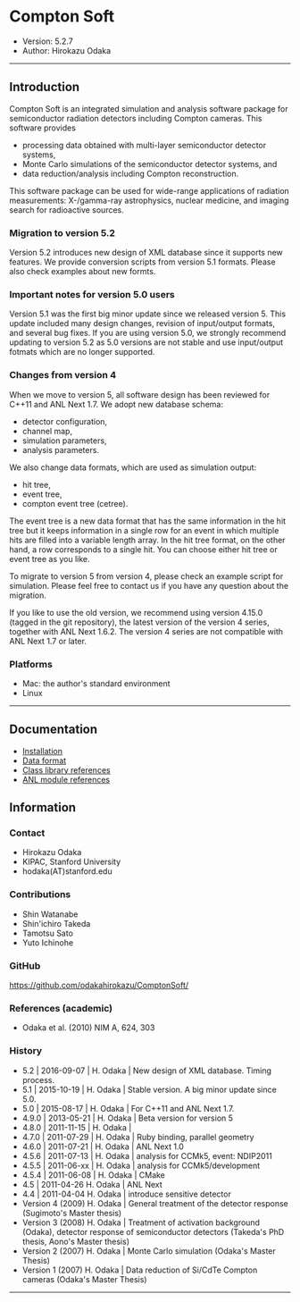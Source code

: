 Compton Soft
================================================================

- Version: 5.2.7
- Author: Hirokazu Odaka

----

Introduction
----------------------------------------------------------------

Compton Soft is an integrated simulation and analysis software package
for semiconductor radiation detectors including Compton cameras.
This software provides

- processing data obtained with multi-layer semiconductor detector systems,
- Monte Carlo simulations of the semiconductor detector systems, and
- data reduction/analysis including Compton reconstruction.

This software package can be used for wide-range applications of radiation
measurements: X-/gamma-ray astrophysics, nuclear medicine, and imaging
search for radioactive sources.

### Migration to version 5.2

Version 5.2 introduces new design of XML database since it supports new
features. We provide conversion scripts from version 5.1 formats.
Please also check examples about new formts.

### Important notes for version 5.0 users

Version 5.1 was the first big minor update since we released version 5.
This update included many design changes, revision of input/output
formats, and several bug fixes. If you are using version 5.0, we strongly
recommend updating to version 5.2 as 5.0 versions are not stable and use
input/output fotmats which are no longer supported.

### Changes from version 4

When we move to version 5, all software design has been reviewed for C++11
and ANL Next 1.7. We adopt new database schema:

- detector configuration,
- channel map,
- simulation parameters,
- analysis parameters.

We also change data formats, which are used as simulation output:

- hit tree,
- event tree,
- compton event tree (cetree).

The event tree is a new data format that has the same information in the
hit tree but it keeps information in a single row for an event in which
multiple hits are filled into a variable length array. In the hit tree
format, on the other hand, a row corresponds to a single hit. You can
choose either hit tree or event tree as you like.

To migrate to version 5 from version 4, please check an example script for
simulation. Please feel free to contact us if you have any question about
the migration.

If you like to use the old version, we recommend using version 4.15.0
(tagged in the git repository), the latest version of the version 4
series, together with ANL Next 1.6.2. The version 4 series are not
compatible with ANL Next 1.7 or later.

### Platforms

- Mac: the author's standard environment
- Linux

----

Documentation
----------------------------------------------------------------

- [Installation](documentation/installation.md)
- [Data format](documentation/data_format.md)
- [Class library references](http://web.stanford.edu/~hodaka/comptonsoft/doxygen/index.html)
- [ANL module references](http://web.stanford.edu/~hodaka/comptonsoft/cs_modules.xml)

Information
----------------------------------------------------------------

### Contact

- Hirokazu Odaka 
- KIPAC, Stanford University
- hodaka(AT)stanford.edu

### Contributions

- Shin Watanabe
- Shin'ichiro Takeda
- Tamotsu Sato
- Yuto Ichinohe

### GitHub

<https://github.com/odakahirokazu/ComptonSoft/>

### References (academic)

- Odaka et al. (2010) NIM A, 624, 303

### History

- 5.2 | 2016-09-07 | H. Odaka | New design of XML database. Timing process.
- 5.1 | 2015-10-19 | H. Odaka | Stable version. A big minor update since 5.0.
- 5.0 | 2015-08-17 | H. Odaka | For C++11 and ANL Next 1.7.
- 4.9.0 | 2013-05-21 | H. Odaka |  Beta version for version 5
- 4.8.0 | 2011-11-15 | H. Odaka |
- 4.7.0 | 2011-07-29 | H. Odaka | Ruby binding, parallel geometry
- 4.6.0 | 2011-07-21 | H. Odaka | ANL Next 1.0
- 4.5.6 | 2011-07-13 | H. Odaka | analysis for CCMk5, event: NDIP2011
- 4.5.5 | 2011-06-xx | H. Odaka | analysis for CCMk5/development
- 4.5.4 | 2011-06-08 | H. Odaka | CMake
- 4.5 | 2011-04-26 H. Odaka | ANL Next
- 4.4 | 2011-04-04 H. Odaka | introduce sensitive detector
- Version 4 (2009) H. Odaka | General treatment of the detector response (Sugimoto's Master thesis)
- Version 3 (2008) H. Odaka | Treatment of activation background (Odaka), detector response of semiconductor detectors (Takeda's PhD thesis, Aono's Master thesis)
- Version 2 (2007) H. Odaka | Monte Carlo simulation (Odaka's Master Thesis)
- Version 1 (2007) H. Odaka | Data reduction of Si/CdTe Compton cameras (Odaka's Master Thesis)

****************************************************************

